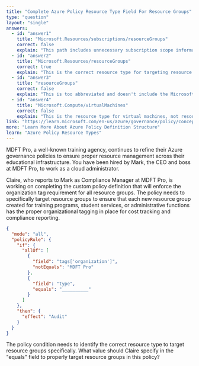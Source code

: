 ```yaml
---
title: "Complete Azure Policy Resource Type Field For Resource Groups"
type: "question"
layout: "single"
answers:
  - id: "answer1"
    title: "Microsoft.Resources/subscriptions/resourceGroups"
    correct: false
    explain: "This path includes unnecessary subscription scope information. For Azure Policy resource type targeting, the standard resource type path is sufficient and more commonly used."
  - id: "answer2"
    title: "Microsoft.Resources/resourceGroups"
    correct: true
    explain: "This is the correct resource type for targeting resource groups in Azure Policy definitions. It follows the standard Azure resource type format of {resourceProvider}/{resourceType} for resource groups."
  - id: "answer3"
    title: "resourceGroups"
    correct: false
    explain: "This is too abbreviated and doesn't include the Microsoft namespace or resource provider information. Azure Policy requires the full resource type specification for proper resource identification."
  - id: "answer4"
    title: "Microsoft.Compute/virtualMachines"
    correct: false
    explain: "This is the resource type for virtual machines, not resource groups. The policy is specifically targeting resource groups for tag enforcement, so this type is completely incorrect for this scenario."
link: "https://learn.microsoft.com/en-us/azure/governance/policy/concepts/definition-structure"
more: "Learn More About Azure Policy Definition Structure"
learn: "Azure Policy Resource Types"
---
```


MDFT Pro, a well-known training agency, continues to refine their Azure governance policies to ensure proper resource management across their educational infrastructure. You have been hired by Mark, the CEO and boss at MDFT Pro, to work as a cloud administrator. 

Claire, who reports to Mark as Compliance Manager at MDFT Pro, is working on completing the custom policy definition that will enforce the organization tag requirement for all resource groups. The policy needs to specifically target resource groups to ensure that each new resource group created for training programs, student services, or administrative functions has the proper organizational tagging in place for cost tracking and compliance reporting.

```json
{
  "mode": "all",
  "policyRule": {
    "if": {
      "allOf": [
        {
          "field": "tags['organization']",
          "notEquals": "MDFT Pro"
        },
        {
          "field": "type",
          "equals": "__________"
        }
      ]
    },
    "then": {
      "effect": "Audit"
    }
  }
}
```

The policy condition needs to identify the correct resource type to target resource groups specifically. What value should Claire specify in the "equals" field to properly target resource groups in this policy?
